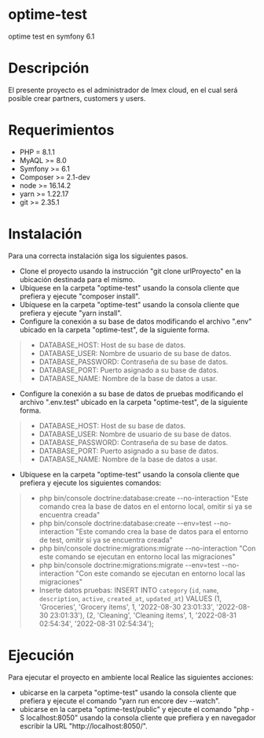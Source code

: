 # optime-test
optime test en symfony 6.1

# Descripción
El presente proyecto es el administrador de Imex cloud, en el cual será posible crear partners, customers y users.

# Requerimientos
- PHP = 8.1.1
- MyAQL >= 8.0
- Symfony >= 6.1
- Composer >= 2.1-dev
- node >= 16.14.2
- yarn >= 1.22.17
- git >= 2.35.1

# Instalación

Para una correcta instalación siga los siguientes pasos.

- Clone el proyecto usando la instrucción "git clone urlProyecto" en la ubicación destinada para el mismo.
- Ubíquese en la carpeta "optime-test" usando la consola cliente que prefiera y ejecute "composer install".
- Ubíquese en la carpeta "optime-test" usando la consola cliente que prefiera y ejecute "yarn install".
- Configure la conexión a su base de datos modificando el archivo ".env" ubicado en la carpeta "optime-test", de la siguiente forma.

> * DATABASE_HOST: Host de su base de datos.
> * DATABASE_USER: Nombre de usuario de su base de datos.
> * DATABASE_PASSWORD: Contraseña de su base de datos.
> * DATABASE_PORT: Puerto asignado a su base de datos.
> * DATABASE_NAME: Nombre de la base de datos a usar.

- Configure la conexión a su base de datos de pruebas modificando el archivo ".env.test" ubicado en la carpeta "optime-test", de la siguiente forma.

> * DATABASE_HOST: Host de su base de datos.
> * DATABASE_USER: Nombre de usuario de su base de datos.
> * DATABASE_PASSWORD: Contraseña de su base de datos.
> * DATABASE_PORT: Puerto asignado a su base de datos.
> * DATABASE_NAME: Nombre de la base de datos a usar.

- Ubíquese en la carpeta "optime-test" usando la consola cliente que prefiera y ejecute los siguientes comandos:

> * php bin/console doctrine:database:create --no-interaction "Este comando crea la base de datos en el entorno local, omitir si ya se encuentra creada"
> * php bin/console doctrine:database:create --env=test --no-interaction "Este comando crea la base de datos para el entorno de test, omitir si ya se encuentra creada"
> * php bin/console doctrine:migrations:migrate --no-interaction "Con este comando se ejecutan en entorno local las migraciones"
> * php bin/console doctrine:migrations:migrate --env=test --no-interaction "Con este comando se ejecutan en entorno local las migraciones"
> * Inserte datos pruebas: INSERT INTO `category` (`id`, `name`, `description`, `active`, `created_at`, `updated_at`) VALUES
(1,	'Groceries',	'Grocery items',	1,	'2022-08-30 23:01:33',	'2022-08-30 23:01:33'),
(2,	'Cleaning',	'Cleaning items',	1,	'2022-08-31 02:54:34',	'2022-08-31 02:54:34');

# Ejecución

Para ejecutar el proyecto en ambiente local Realice las siguientes acciones:

- ubicarse en la carpeta "optime-test" usando la consola cliente que prefiera y ejecute el comando "yarn run encore dev --watch".
- ubicarse en la carpeta "optime-test/public" y ejecute el comando "php -S localhost:8050" usando la consola cliente que prefiera y en navegador escribir la URL "http://localhost:8050/".